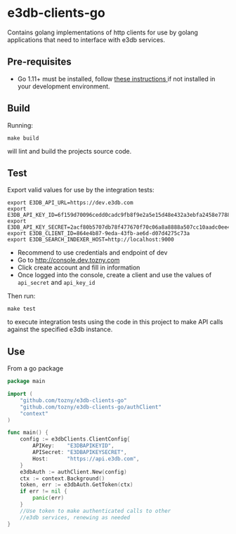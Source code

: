 # e3db-clients-go
Contains golang implementations of http clients for use by golang applications that need to interface with e3db services.

## Pre-requisites
* Go 1.11+ must be installed, follow [these instructions ](https://golang.org/doc/install) if not installed in your development environment.

## Build
Running:
```
make build
```
will lint and build the projects source code.

## Test
Export valid values for use by the integration tests:
```
export E3DB_API_URL=https://dev.e3db.com
export E3DB_API_KEY_ID=6f159d70096cedd0cadc9fb8f9e2a5e15d48e432a3ebfa2458e7788bc0684a99
export E3DB_API_KEY_SECRET=2acf80b5707db78f477670f70c06a8a8888a507cc10aadc0ee4122166bd5649a
export E3DB_CLIENT_ID=864e4b87-9eda-43fb-ae6d-d07d4275c73a
export E3DB_SEARCH_INDEXER_HOST=http://localhost:9000
```
* Recommend to use credentials and endpoint of dev
* Go to http://console.dev.tozny.com
* Click create account and fill in information
* Once logged into the console, create a client and use the values of `api_secret` and `api_key_id`

Then run:
```
make test
```
to execute integration tests using the code in this project to make API calls against the specified e3db instance.

## Use

From a go package

```go
package main

import (
    "github.com/tozny/e3db-clients-go"
    "github.com/tozny/e3db-clients-go/authClient"
    "context"
)

func main() {
    config := e3dbClients.ClientConfig{
        APIKey:    "E3DBAPIKEYID",
        APISecret: "E3DBAPIKEYSECRET",
        Host:      "https://api.e3db.com",
    }
    e3dbAuth := authClient.New(config)
    ctx := context.Background()
    token, err := e3dbAuth.GetToken(ctx)
    if err != nil {
        panic(err)
    }
    //Use token to make authenticated calls to other
    //e3db services, renewing as needed
}
```

